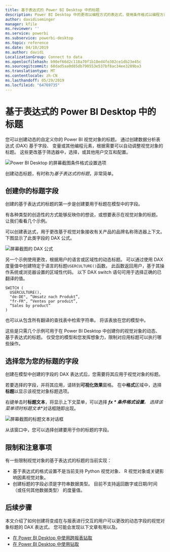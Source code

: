 ```yaml
---
title: 基于表达式的 Power BI Desktop 中的标题
description: Power BI Desktop 中的更改以编程方式的表达式，使用条件格式以编程方式创建动态标题
author: davidiseminger
manager: kfile
ms.reviewer: ''
ms.service: powerbi
ms.subservice: powerbi-desktop
ms.topic: reference
ms.date: 04/10/2019
ms.author: davidi
LocalizationGroup: Connect to data
ms.openlocfilehash: b90ef66d2c118a70f1b18ed4fe302ce1db23e45c
ms.sourcegitcommit: 60dad5aa0d85db790553e537bf8ac34ee3289ba3
ms.translationtype: MT
ms.contentlocale: zh-CN
ms.lasthandoff: 05/29/2019
ms.locfileid: "64769735"
---
```

# <a name="expression-based-titles-in-power-bi-desktop"></a>基于表达式的 Power BI Desktop 中的标题

您可以创建动态的自定义你的 Power BI 视觉对象的标题。 通过创建数据分析表达式 (DAX) 基于字段、 变量或其他编程元素，根据需要可以自动调整视觉对象的标题。 这些更改基于筛选器中，选择，或其他用户交互和配置。

![Power BI Desktop 的屏幕截图条件格式设置选项](media/desktop-conditional-formatting-visual-titles/expression-based-title-01.png)

创建动态标题，有时称为*基于表达式的标题*，非常简单。 

## <a name="create-a-field-for-your-title"></a>创建你的标题字段

创建的基于表达式的标题的第一步是创建要用于标题在模型中的字段。 

有各种类型的创造性的方式能够反映你的想说，或想要表示在视觉对象的标题。 让我们看看几个示例。

可以创建表达式，用于更改基于视觉对象接收有关产品的品牌名称筛选器上下文。 下图显示了此类字段的 DAX 公式。

![屏幕截图的 DAX 公式](media/desktop-conditional-formatting-visual-titles/expression-based-title-02.png)

另一个示例使用更改，根据用户的语言或区域性的动态标题。 可以通过使用 DAX 度量值中创建特定于语言的标题`USERCULTURE()`函数。 此函数返回用户，基于其操作系统或浏览器设置的区域性代码。 以下 DAX switch 语句可用于选择正确的已翻译的值。 

```
SWITCH (
  USERCULTURE(),
  "de-DE", “Umsatz nach Produkt”,
  "fr-FR", “Ventes par produit”,
  “Sales by product”
)
```

也可以从包含所有翻译的查找表中检索字符串。 将该表放在您的模型中。 

这些是只需几个示例可用于在 Power BI Desktop 中创建你的视觉对象的动态、 基于表达式的标题。 仅受您的模型和您发挥想象力，限制对应用标题可以执行哪些操作。


## <a name="select-your-field-for-your-title"></a>选择您为您的标题的字段

创建在模型中创建的字段的 DAX 表达式后，您需要将其应用于视觉对象的标题。

若要选择的字段，并将其应用，请转到**可视化效果**窗格。 在中**格式**区域中，选择**标题**以显示该视觉对象标题选项。 

右键单击时**标题文本**，将显示上下文菜单，可以选择 ***fx * 条件格式设置**。 选择该菜单项时**标题文本**对话框随即出现。 

![屏幕截图的标题文本对话框](media/desktop-conditional-formatting-visual-titles/expression-based-title-02b.png)

从该窗口中，您可以选择创建要用于你的标题的字段。

## <a name="limitations-and-considerations"></a>限制和注意事项

有一些限制视觉对象的基于表达式的标题的当前实现：

* 基于表达式的格式设置不是当前支持 Python 视觉对象、 R 视觉对象或关键影响因素视觉对象。
* 创建标题的字段必须是字符串数据类型。 目前不支持返回数字或日期/时间 （或任何其他数据类型） 的度量值。

## <a name="next-steps"></a>后续步骤

本文介绍了如何创建将变成在与报表进行交互的用户可以更改的动态字段的视觉对象标题的 DAX 表达式。 您可能会发现以下文章有用以及。

* [在 Power BI Desktop 中使用跨报表钻取](desktop-cross-report-drill-through.md)
* [在 Power BI Desktop 中使用钻取](desktop-drillthrough.md)